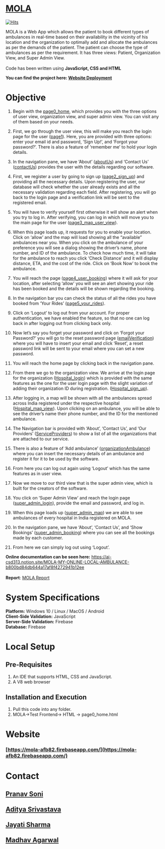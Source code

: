 # <ins> MOLA </ins>

[![Hits](https://hits.seeyoufarm.com/api/count/incr/badge.svg?url=https%3A%2F%2Fgithub.com%2Fps428%2FMOLA&count_bg=%2317DAED&title_bg=%23555555&icon=probot.svg&icon_color=%23E7E7E7&title=Views&edge_flat=false)](https://hits.seeyoufarm.com)

MOLA is a Web App which allows the patient to book different types of ambulances in real-time based on their availability in the vicinity of his location and the organization to optimally add and allocate the ambulances as per the demands of the patient. The patient can choose the type of ambulances as per the requirement. It has three views: Patient, Organization View, and Super Admin View.<br/><br/>
Code has been written using **JavaScript, CSS and HTML**

**You can find the project here: [Website Deployment](https://github.com/ps428/MOLA/blob/master/README.md#website)**<br/>

# Objective

1. Begin with the [page0_home](https://github.com/ps428/MOLA/blob/master/Code/HTML/page0_home.html), which provides you with the three options of user view, organization view, and super admin view.  You can visit any of them based on your needs.

2. First, we go through the user view, this will make you reach the login page for the user ([page1](https://github.com/ps428/MOLA/blob/master/Code/HTML/page1.html)). Here, you are provided with three options: enter your email id and password, ‘Sign Up!’, and ‘Forgot your password?’. There is also a feature of ‘remember me’ to hold your login details.

3. In the navigation pane, we have ‘About’ ([aboutUs](https://github.com/ps428/MOLA/blob/master/Code/HTML/aboutUs.html)) and ‘Contact Us’ ([contactUs](https://github.com/ps428/MOLA/blob/master/Code/HTML/contactUs.html)) provides the user with the details regarding our software.

4. First, we register a user by going to sign up ([page2_sign_up](https://github.com/ps428/MOLA/blob/master/Code/HTML/page2_sign_up.html)) and providing all the necessary details. Upon registering the user, our database will check whether the user already exists and all the necessary validation regarding each field. After registering, you will go back to the login page and a verification link will be sent to the registered email.

5. You will have to verify yourself first otherwise it will show an alert when you try to log in. After verifying, you can log in which will move you to the main page for the user ([page3_map_user_view](https://github.com/ps428/MOLA/blob/master/Code/HTML/page3_map_user_view.html)).

6. When this page loads up, it requests for you to enable your location. Click on ‘allow’ and the map will load showing all the “available” ambulances near you. When you click on the ambulance of your preference you will see a dialog showing the driver’s name, phone number, and ID of the ambulance. To check how much time, it will take for the ambulance to reach you click ‘Check Distance’ and it will display distance, ETA, and the cost of the ride. Click on ‘Book Now’ to book the ambulance.

7. You will reach the page ([page4_user_booking](https://github.com/ps428/MOLA/blob/master/Code/HTML/page4_user_booking.html)) where it will ask for your location, after selecting ‘allow’ you will see an alert showing your ride has been booked and the details will be shown regarding the booking. 

8. In the navigation bar you can check the status of all the rides you have booked from ‘Your Rides’ ([page5_your_rides](https://github.com/ps428/MOLA/blob/master/Code/HTML/page5_your_rides.html)).

9. Click on ‘Logout’ to log out from your account. For proper authentication, we have enabled the feature, so that no one can log back in after logging out from clicking back only.

10. Now let’s say you forget your password and click on ‘Forgot your Password?’ you will go to the reset password page ([emailVerification](https://github.com/ps428/MOLA/blob/master/Code/HTML/emailVerification.html)) where you will have to insert your email and click ‘Reset’, a reset password link will be sent to your email where you can set a new password. 

11. You will reach the home page by clicking back in the navigation pane.

12. From there we go to the organization view. We arrive at the login page for the organization ([Hospital_login](https://github.com/ps428/MOLA/blob/master/Code/HTML/Hospital_login.html)) which is provided with the same features as the one for the user login page with the slight variation of adding their organization ID during registration. ([Hospital_sign_up](https://github.com/ps428/MOLA/blob/master/Code/HTML/Hospital_sign_up.html)).

13. After logging in, a map will be shown with all the ambulances spread across India registered under the respective hospital ([Hospital_map_view](https://github.com/ps428/MOLA/blob/master/Code/HTML/Hospital_map_view.html)). Upon clicking on an ambulance, you will be able to see the driver’s name their phone number, and the ID for the mentioned ambulance.

14. The Navigation bar is provided with ‘About’, ‘Contact Us’, and ‘Our Providers’ ([ServiceProviders](https://github.com/ps428/MOLA/blob/master/Code/HTML/ServiceProvider.html)) to show a list of all the organizations that are attached to our service.

15. There is also a feature of ‘Add ambulance’ ([organizationAmbulance](https://github.com/ps428/MOLA/blob/master/Code/HTML/organizationAmbulance.html)) where you can insert the necessary details of an ambulance and register it for it to be used by the software.

16. From here you can log out again using ‘Logout’ which has the same features as in user view.

17.   Now we move to our third view that is the super admin view, which is built for the creators of the software. 

18.   You click on ‘Super Admin View’ and reach the login page ([super_admin_login](https://github.com/ps428/MOLA/blob/master/Code/HTML/super_admin_login.html)), provide the email and password, and log in.

19.   When this page loads up ([super_admin_map](https://github.com/ps428/MOLA/blob/master/Code/HTML/super_admin_map.html)) we are able to see ambulances of every hospital in India registered on MOLA. 

20.   In the navigation pane, we have ‘About’, ‘Contact Us’, and ‘Show Bookings’ ([super_admin_booking](https://github.com/ps428/MOLA/blob/master/Code/HTML/super_admin_bookings.html)) where you can see all the bookings made by each customer.

21.   From here we can simply log out using ‘Logout’.

**Online documentation can be seen here:** https://ai-csd313.notion.site/MOLA-MY-ONLINE-LOCAL-AMBULANCE-b800bd84db644a17af8f4272941b12ee <br/><br/>
**Report**: [MOLA Report](https://github.com/ps428/MOLA/blob/master/Code/MOLA%20Report.pdf)

# System Specifications
 
**Platform:** Windows 10 / Linux / MacOS / Android<br/>
**Client-Side Validation:** JavaScript<br/>
**Server-Side Validation:** Firebase<br/>
**Database:** Firebase
 
# Local Setup

## Pre-Requisites
 
1.   An IDE that supports HTML, CSS and JavaScript.
2.   A V8 web browser
 
## Installation and Execution
1. Pull this code into any folder.
2. MOLA->Test Frontend-> HTML -> page0_home.html

# Website
### [https://mola-afb82.firebaseapp.com/](https://mola-afb82.firebaseapp.com/)<br/>

# Contact
## [Pranav Soni](mailto:ps205@snu.edu.in?subject=GitHub)<br/><br/>[Aditya Srivastava](mailto:aditya26052002@gmail.com?subject=GitHub)<br/><br/>[Jayati Sharma](mailto:js880@snu.edu.in?subject=GitHub)<br/><br/>[Madhav Agarwal](mailto:ma699@snu.edu.in?subject=GitHub)<br/><br/>
